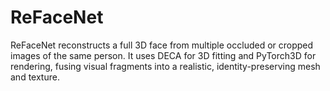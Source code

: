 # ReFaceNet
ReFaceNet reconstructs a full 3D face from multiple occluded or cropped images of the same person. It uses DECA for 3D fitting and PyTorch3D for rendering, fusing visual fragments into a realistic, identity-preserving mesh and texture.
